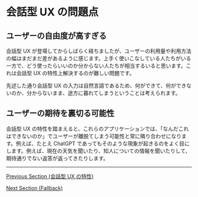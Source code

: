 # 会話型 UX の問題点

## ユーザーの自由度が高すぎる

会話型 UX が登場してからしばらく経ちましたが、ユーザーの利用量や利用方法の幅はまだまだ差があるように感じます。上手く使いこなしている人たちがいる一方で、どう使ったらいいのか分からない人たちが相当するいると思います。これは会話型 UX の特性上解決するのが難しい問題です。

先述した通り会話型 UX の入力は自然言語であるため、何ができて、何ができないのか、分からないまま、途方に暮れてしまうということは考えられます。

## ユーザーの期待を裏切る可能性

会話型 UX の特性を踏まえると、これらのアプリケーションでは、「なんだこれはできないのか」でユーザーが離脱てしまう可能性と常に隣り合わせになります。例えば、たとえ ChatGPT であってもそのような現象が起きるのをよく目にします。例えば、現在の天気を聞いたり、知人についての情報を聞いたりして、期待通りでない返答が返ってきたりします。

---

[Previous Section (会話型 UX の特性) ](/guides/attributes.md)

[Next Section (Fallback) ](/guides/fallback.md)
